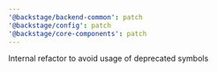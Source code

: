 ```yaml
---
'@backstage/backend-common': patch
'@backstage/config': patch
'@backstage/core-components': patch
---
```


Internal refactor to avoid usage of deprecated symbols
